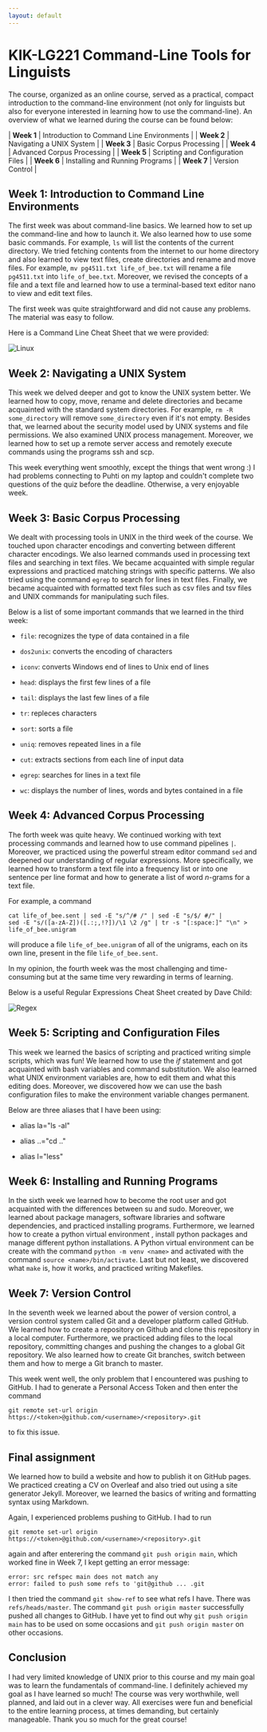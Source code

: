 ```yaml
---
layout: default
---
```


# KIK-LG221 Command-Line Tools for Linguists


The course, organized as an online course, served as a practical, compact introduction to the command-line environment (not only for linguists but also for everyone interested in learning how to use the command-line). An overview of what we learned during the course can be found below:

| **Week 1**  |  Introduction to Command Line Environments  |
| **Week 2**  |  Navigating a UNIX System                   |
| **Week 3**  |  Basic Corpus Processing                    |
| **Week 4**  |  Advanced Corpus Processing                 |
| **Week 5**  |  Scripting and Configuration Files          |
| **Week 6**  |  Installing and Running Programs            |
| **Week 7**  |  Version Control                            | 

## Week 1: Introduction to Command Line Environments

The first week was about command-line basics. We learned how to set up the command-line and how to launch it. We also learned how to use some basic commands. For example, `ls` will list the contents of the current directory. We tried fetching contents from the internet to our home directory and also learned to view text files, create directories  and rename and move files. For example, `mv pg4511.txt life_of_bee.txt` will rename a file `pg4511.txt` into `life_of_bee.txt`. Moreover, we revised the concepts of a file and a text file and learned how to use a terminal-based text editor nano to view and edit text files.

The first week was quite straightforward and did not cause any problems. The material was easy to follow. 

Here is a Command Line Cheat Sheet that we were provided:

![Linux](assets/images/Linux.PNG)

## Week 2: Navigating a UNIX System

This week we delved deeper and got to know the UNIX system better. We learned how to copy, move, rename and delete directories and became acquainted with the standard system directories. For example, `rm -R some_directory` will remove `some_directory` even if it's not empty. Besides that, we learned about the security model used by UNIX systems and file permissions. We also examined UNIX process management. Moreover, we learned how to set up a remote server access and remotely execute commands using the programs ssh and scp.

This week everything went smoothly, except the things that went wrong :) I had problems connecting to Puhti on my laptop and couldn't complete two questions of the quiz before the deadline. Otherwise, a very enjoyable week.

## Week 3: Basic Corpus Processing

We dealt with processing tools in UNIX in the third week of the course. We touched upon character encodings and converting between different character encodings. We also learned commands used in processing text files and searching in text files. We became acquainted with simple regular expressions and practiced matching strings with specific patterns. We also tried using the command `egrep` to search for lines in text files. Finally, we became acquainted with formatted text files such as csv files and tsv files and UNIX commands for manipulating such files.

Below is a list of some important commands that we learned in the third week:

* `file`: recognizes the type of data contained in a file

* `dos2unix`: converts the encoding of characters

* `iconv`: converts Windows end of lines to Unix end of lines

* `head`: displays the first few lines of a file

* `tail`: displays the last few lines of a file

* `tr`: repleces characters

* `sort`: sorts a file

* `uniq`: removes repeated lines in a file

* `cut`: extracts sections from each line of input data

* `egrep`: searches for lines in a text file

* `wc`: displays the number of lines, words and bytes contained in a file 


## Week 4: Advanced Corpus Processing

The forth week was quite heavy. We continued working with text processing commands and learned how to use command pipelines `|`. Moreover, we practiced using the powerful stream editor command `sed` and deepened our understanding of regular expressions. More specifically, we learned how to transform a text file into a frequency list or into one sentence per line format and how to generate a list of word *n*-grams for a text file.

For example, a command

```
cat life_of_bee.sent | sed -E "s/^/# /" | sed -E "s/$/ #/" | 
sed -E "s/([a-zA-Z])([.:;,!?])/\1 \2 /g" | tr -s "[:space:]" "\n" > life_of_bee.unigram
```
will produce a file `life_of_bee.unigram` of all of the unigrams, each on its own line, present in the file `life_of_bee.sent`.

In my opinion, the fourth week was the most challenging and time-consuming but at the same time very rewarding in terms of learning.

Below is a useful Regular Expressions Cheat Sheet created by Dave Child:

![Regex](assets/images/regex.PNG)


## Week 5: Scripting and Configuration Files

This week we learned the basics of scripting and practiced writing simple scripts, which was fun! We learned how to use the *if* statement and got acquainted with bash variables and command substitution. We also learned what UNIX environment variables are, how to edit them and what this editing does. Moreover, we discovered how we can use the bash configuration files to make  the environment variable changes permanent.

Below are three aliases that I have been using:

* alias la="ls -al"

* alias ..="cd .."

* alias l="less"


## Week 6: Installing and Running Programs

In the sixth week we learned how to become the root user and got acquainted with the differences between su and sudo. Moreover, we learned about package managers, software libraries and software dependencies, and practiced installing programs. Furthermore, we learned how to create a python virtual environment , install python packages and manage different python installations. A Python virtual environment can be create with the command `python -m venv <name>` and activated with the command `source <name>/bin/activate`. Last but not least, we discovered what `make` is, how it works, and practiced writing Makefiles.

## Week 7: Version Control

In the seventh week we learned about the power of version control, a version control system called Git and a developer platform called GitHub. We learned how to create a repository on Github and clone this repository in a local computer. Furthermore, we practiced adding files to the local repository, committing changes and pushing the changes to a global Git repository. We also learned how to create Git branches, switch between them and how to merge a Git branch to master.

This week went well, the only problem that I encountered was pushing to GitHub. I had to generate a Personal Access Token and then enter the command 

```
git remote set-url origin https://<token>@github.com/<username>/<repository>.git
```
to fix this issue.

## Final assignment
We learned how to build a website and how to publish it on GitHub pages. We practiced creating a CV on Overleaf and also tried out using a site generator Jekyll. Moreover, we learned the basics of writing and formatting syntax using Markdown.

Again, I experienced problems pushing to GitHub. I had to run 
```
git remote set-url origin https://<token>@github.com/<username>/<repository>.git
```
again and after enterering the command `git push origin main`, which worked fine in Week 7, I kept getting an error message:
```
error: src refspec main does not match any
error: failed to push some refs to 'git@github ... .git
```
I then tried the command `git show-ref` to see what refs I have. There was `refs/heads/master`. The command `git push origin master` successfully pushed all changes to GitHub. I have yet to find out why `git push origin main` has to be used on some occasions and `git push origin master` on other occasions.

## Conclusion

I had very limited knowledge of UNIX prior to this course and my main goal was to learn the fundamentals of command-line. I definitely achieved my goal as I have learned so much! The course was very worthwhile, well planned, and laid out in a clever way. All exercises were fun and beneficial to the entire learning process, at times demanding, but certainly manageable. Thank you so much for the great course!
